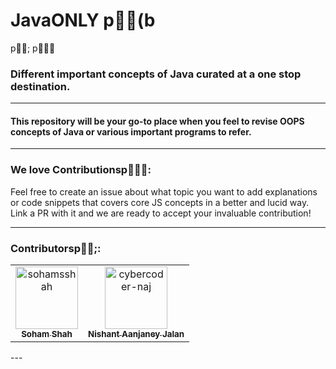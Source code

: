 # JavaONLY p(b p; p
### Different important concepts of Java curated at a one stop destination.
----
#### This repository will be your go-to place when you feel to revise OOPS concepts of Java or various important programs to refer.
---
### __We love Contributionsp__:
Feel free to create an issue about what topic you want to add explanations or code snippets that covers core JS concepts in a better and lucid way. Link a PR with it and we are ready to accept your invaluable contribution!

---
### Contributorsp;:
<!-- readme: contributors -start --> 
<table>
<tr>
    <td align="center">
        <a href="https://github.com/sohamsshah">
            <img src="https://avatars.githubusercontent.com/u/47717492?v=4" width="100;" alt="sohamsshah"/>
            <br />
            <sub><b>Soham Shah</b></sub>
        </a>
    </td>
    <td align="center">
        <a href="https://github.com/cybercoder-naj">
            <img src="https://avatars.githubusercontent.com/u/48282810?v=4" width="100;" alt="cybercoder-naj"/>
            <br />
            <sub><b>Nishant Aanjaney Jalan</b></sub>
        </a>
    </td></tr>
</table>
<!-- readme: contributors -end -->
---
